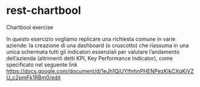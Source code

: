 # rest-chartbool

Chartbool exercise

In questo esercizio vogliamo replicare una richiesta comune in varie aziende: la creazione di una dashboard (o cruscotto) che riassuma in una unica schermata tutti gli indicatori essenziali per valutare l’andamento dell’azienda (altrimenti detti KPI, Key Performance Indicator), come specificato nel seguente link https://docs.google.com/document/d/1eJh1QiUYlfnhnPHENPezKikCXqKiVZU_c2pmFk1RBm0/edit
